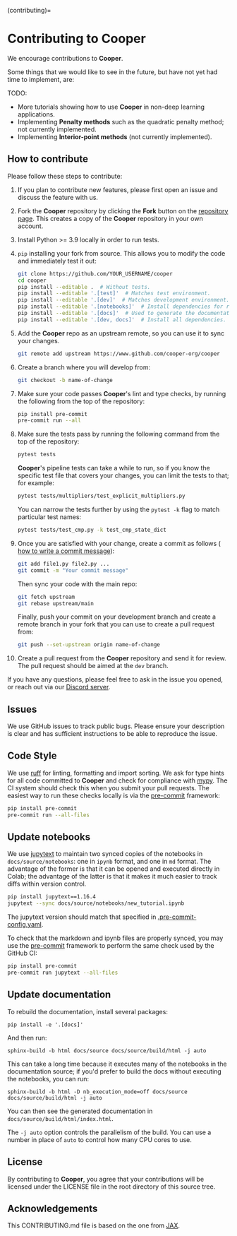 (contributing)=

# Contributing to **Cooper**

We encourage contributions to **Cooper**.

Some things that we would like to see in the future, but have not yet had time to implement, are:

TODO:
- More tutorials showing how to use **Cooper** in non-deep learning applications.
- Implementing **Penalty methods** such as the quadratic penalty method; not currently implemented.
- Implementing **Interior-point methods** (not currently implemented).

## How to contribute

Please follow these steps to contribute:

1. If you plan to contribute new features, please first open an issue and discuss the feature with us.

2. Fork the **Cooper** repository by clicking the **Fork** button on the
   [repository page](http://www.github.com/cooper-org/cooper). This creates
   a copy of the **Cooper** repository in your own account.

3. Install Python >= 3.9 locally in order to run tests.

4. `pip` installing your fork from source. This allows you to modify the code
   and immediately test it out:
    ```bash
    git clone https://github.com/YOUR_USERNAME/cooper
    cd cooper
    pip install --editable .  # Without tests.
    pip install --editable '.[test]'  # Matches test environment.
    pip install --editable '.[dev]'  # Matches development environment.
    pip install --editable '.[notebooks]'  # Install dependencies for running notebooks.
    pip install --editable '.[docs]'  # Used to generate the documentation.
    pip install --editable '.[dev, docs]'  # Install all dependencies.
    ```

5. Add the **Cooper** repo as an upstream remote, so you can use it to sync your
   changes.

   ```bash
   git remote add upstream https://www.github.com/cooper-org/cooper
   ```

6. Create a branch where you will develop from:

   ```bash
   git checkout -b name-of-change
   ```

7. Make sure your code passes **Cooper**'s lint and type checks, by running the following from
   the top of the repository:

   ```bash
   pip install pre-commit
   pre-commit run --all
   ```

8. Make sure the tests pass by running the following command from the top of
   the repository:

   ```bash
   pytest tests
   ```

   **Cooper**'s pipeline tests can take a while to run, so if you know the specific test file that covers your changes, you can limit the tests to that; for example:

   ```bash
   pytest tests/multipliers/test_explicit_multipliers.py
   ```

   You can narrow the tests further by using the `pytest -k` flag to match particular test
   names:

   ```bash
   pytest tests/test_cmp.py -k test_cmp_state_dict
   ```

9. Once you are satisfied with your change, create a commit as follows (
   [how to write a commit message](https://chris.beams.io/posts/git-commit/)):

    ```bash
    git add file1.py file2.py ...
    git commit -m "Your commit message"
    ```

   Then sync your code with the main repo:

    ```bash
    git fetch upstream
    git rebase upstream/main
    ```

   Finally, push your commit on your development branch and create a remote
   branch in your fork that you can use to create a pull request from:

    ```bash
    git push --set-upstream origin name-of-change
    ```

10. Create a pull request from the **Cooper** repository and send it for review. The pull request should be aimed at the `dev` branch.

If you have any questions, please feel free to ask in the issue you opened, or reach out via our [Discord server](https://discord.gg/Aq5PjH8m6E).

## Issues

We use GitHub issues to track public bugs. Please ensure your description is
clear and has sufficient instructions to be able to reproduce the issue.

## Code Style

We use [ruff](https://docs.astral.sh/ruff/) for linting, formatting and import sorting. We ask for type hints for all code committed to **Cooper** and check for compliance with [mypy](https://mypy.readthedocs.io/).
The CI system should check this when you submit your pull requests.
The easiest way to run these checks locally is via the
[pre-commit](https://pre-commit.com/) framework:

```bash
pip install pre-commit
pre-commit run --all-files
```

## Update notebooks

We use [jupytext](https://jupytext.readthedocs.io/) to maintain two synced copies of the notebooks
in `docs/source/notebooks`: one in `ipynb` format, and one in `md` format. The advantage of the former
is that it can be opened and executed directly in Colab; the advantage of the latter is that
it makes it much easier to track diffs within version control.

```bash
pip install jupytext==1.16.4
jupytext --sync docs/source/notebooks/new_tutorial.ipynb
```

The jupytext version should match that specified in
[.pre-commit-config.yaml](https://github.com/cooper-org/cooper/blob/master/.pre-commit-config.yaml).

To check that the markdown and ipynb files are properly synced, you may use the
[pre-commit](https://pre-commit.com/) framework to perform the same check used
by the GitHub CI:

```bash
pip install pre-commit
pre-commit run jupytext --all-files
```

## Update documentation

To rebuild the documentation, install several packages:

```
pip install -e '.[docs]'
```

And then run:

```
sphinx-build -b html docs/source docs/source/build/html -j auto
```

This can take a long time because it executes many of the notebooks in the documentation source;
if you'd prefer to build the docs without executing the notebooks, you can run:

```
sphinx-build -b html -D nb_execution_mode=off docs/source docs/source/build/html -j auto
```

You can then see the generated documentation in `docs/source/build/html/index.html`.

The `-j auto` option controls the parallelism of the build. You can use a number
in place of `auto` to control how many CPU cores to use.


## License

By contributing to **Cooper**, you agree that your contributions will be
licensed under the LICENSE file in the root directory of this source tree.

## Acknowledgements

This CONTRIBUTING.md file is based on the one from [JAX](https://jax.readthedocs.io/en/latest/contributing.html).
